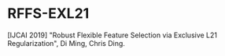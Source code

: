 # RFFS-EXL21
[IJCAI 2019] "Robust Flexible Feature Selection via Exclusive L21 Regularization", Di Ming, Chris Ding.
